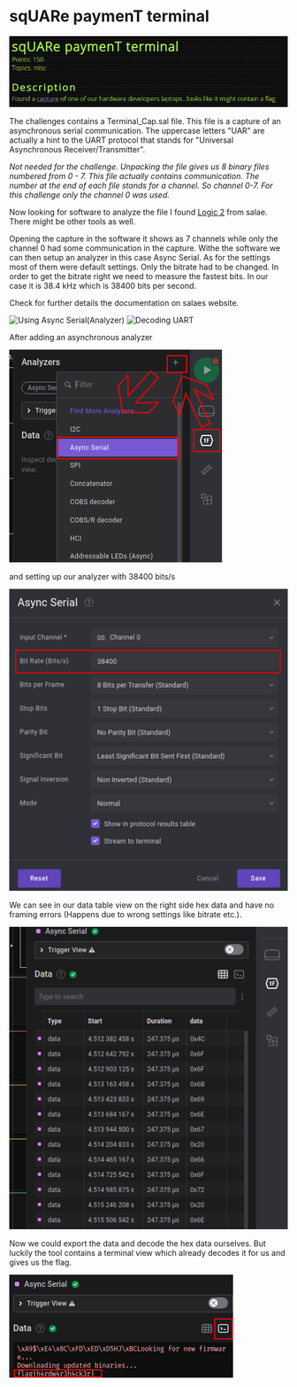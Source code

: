 # sqUARe paymenT terminal

![Challenge Description](https://raw.githubusercontent.com/acoozi/CTF-Writeups/main/SquareCTF2022/ressources/square_payment_terminal_description-0.png)

The challenges contains a Terminal_Cap.sal file. This file is a capture of an asynchronous serial communication. The uppercase letters "UAR" are actually a hint to
the UART protocol that stands for "Universal Asynchronous Receiver/Transmitter".

*Not needed for the challenge. Unpacking the file gives us 8 binary files numbered from 0 - 7. This file actually contains communication. The number at the end of each
file stands for a channel. So channel 0-7. For this challenge only the channel 0 was used.*

Now looking for software to analyze the file I found [Logic 2](https://www.saleae.com/downloads/) from salae. There might be other tools as well.

Opening the capture in the software it shows as 7 channels while only the channel 0 had some communication in the capture. Withe the software we can then setup an analyzer
in this case Async Serial. As for the settings most of them were default settings. Only the bitrate had to be changed. In order to get the bitrate right we need to
measure the fastest bits. In our case it is 38.4 kHz which is 38400 bits per second.

Check for further details the documentation on salaes website.

![Using Async Serial(Analyzer)](https://support.saleae.com/protocol-analyzers/analyzer-user-guides/using-async-serial)
![Decoding UART](https://support.saleae.com/protocol-analyzers/analyzer-user-guides/using-async-serial/decode-uart)


After adding an asynchronous analyzer

![Adding Analyzer](https://raw.githubusercontent.com/acoozi/CTF-Writeups/main/SquareCTF2022/ressources/uart-0.png)

and setting up our analyzer with 38400 bits/s

![Setup Analyzer](https://github.com/acoozi/CTF-Writeups/blob/main/SquareCTF2022/ressources/uart2-0.png)

We can see in our data table view on the right side hex data and have no framing errors (Happens due to wrong settings like bitrate etc.).

![data table view](https://github.com/acoozi/CTF-Writeups/blob/main/SquareCTF2022/ressources/uart3-0.png)

Now we could export the data and decode the hex data ourselves. But luckily the tool contains a terminal view which already decodes it for us and gives us the flag.

![Terminal View & Flag](https://raw.githubusercontent.com/acoozi/CTF-Writeups/main/SquareCTF2022/ressources/uart4-0.png)




